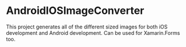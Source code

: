 # AndroidIOSImageConverter
This project generates all of the different sized images for both iOS development and Android development. Can be used for Xamarin.Forms too.
